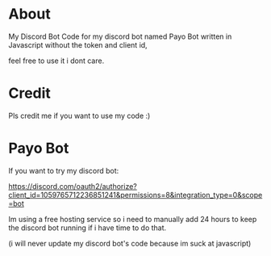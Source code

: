 # About
My Discord Bot Code for my discord bot named Payo Bot written in Javascript without the token and client id,


feel free to use it i dont care.



# Credit
Pls credit me if you want to use my code :)



# Payo Bot
If you want to try my discord bot:

https://discord.com/oauth2/authorize?client_id=1059765712236851241&permissions=8&integration_type=0&scope=bot

Im using a free hosting service so i need to manually add 24 hours to keep the discord bot running if i have time to do that.


(i will never update my discord bot's code because im suck at javascript)
